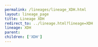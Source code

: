 ```yaml
---
permalink: /lineages/lineage_XDH.html
layout: lineage_page
title: Lineage XDH
redirect_to: ../lineage.html?lineage=XDH
lineage: XDH
parent: 
children: ['XDH']
---
```

